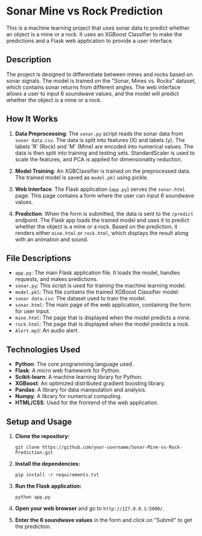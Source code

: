 

# Sonar Mine vs Rock Prediction

This is a machine learning project that uses sonar data to predict whether an object is a mine or a rock. It uses an XGBoost Classifier to make the predictions and a Flask web application to provide a user interface.

## Description

The project is designed to differentiate between mines and rocks based on sonar signals. The model is trained on the "Sonar, Mines vs. Rocks" dataset, which contains sonar returns from different angles. The web interface allows a user to input 6 soundwave values, and the model will predict whether the object is a mine or a rock.

## How It Works

1.  **Data Preprocessing**: The `sonar.py` script reads the sonar data from `sonar data.csv`. The data is split into features (X) and labels (y). The labels 'R' (Rock) and 'M' (Mine) are encoded into numerical values. The data is then split into training and testing sets. StandardScaler is used to scale the features, and PCA is applied for dimensionality reduction.

2.  **Model Training**: An XGBClassifier is trained on the preprocessed data. The trained model is saved as `model.pkl` using pickle.

3.  **Web Interface**: The Flask application (`app.py`) serves the `sonar.html` page. This page contains a form where the user can input 6 soundwave values.

4.  **Prediction**: When the form is submitted, the data is sent to the `/predict` endpoint. The Flask app loads the trained model and uses it to predict whether the object is a mine or a rock. Based on the prediction, it renders either `mine.html` or `rock.html`, which displays the result along with an animation and sound.

## File Descriptions

  * `app.py`: The main Flask application file. It loads the model, handles requests, and makes predictions.
  * `sonar.py`: This script is used for training the machine learning model.
  * `model.pkl`: This file contains the trained XGBoost Classifier model.
  * `sonar data.csv`: The dataset used to train the model.
  * `sonar.html`: The main page of the web application, containing the form for user input.
  * `mine.html`: The page that is displayed when the model predicts a mine.
  * `rock.html`: The page that is displayed when the model predicts a rock.
  * `Alert.mp3`: An audio alert.

## Technologies Used

  * **Python**: The core programming language used.
  * **Flask**: A micro web framework for Python.
  * **Scikit-learn**: A machine learning library for Python.
  * **XGBoost**: An optimized distributed gradient boosting library.
  * **Pandas**: A library for data manipulation and analysis.
  * **Numpy**: A library for numerical computing.
  * **HTML/CSS**: Used for the frontend of the web application.

## Setup and Usage

1.  **Clone the repository:**

    ```
    git clone https://github.com/your-username/Sonar-Mine-vs-Rock-Prediction.git
    ```

2.  **Install the dependencies:**

    ```
    pip install -r requirements.txt
    ```

3.  **Run the Flask application:**

    ```
    python app.py
    ```

4.  **Open your web browser** and go to `http://127.0.0.1:5000/`.

5.  **Enter the 6 soundwave values** in the form and click on "Submit" to get the prediction.

